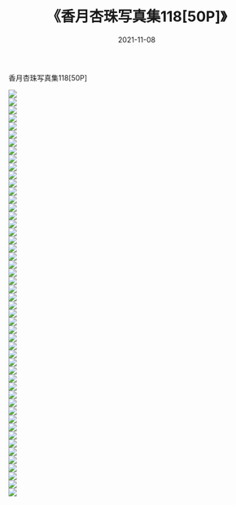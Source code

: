 ﻿---
layout: post
title:  《香月杏珠写真集118[50P]》
date:   2021-11-08
img: http://pic.660000.xyz/1:/性感/2021/香月杏珠写真集118[50P]/000.jpg
categories: [美女, 清纯, 唯美]
---

香月杏珠写真集118[50P]

  ![](http://pic.660000.xyz/1:/性感/2021/香月杏珠写真集118[50P]/001.jpg) <br> ![](http://pic.660000.xyz/1:/性感/2021/香月杏珠写真集118[50P]/002.jpg) <br> ![](http://pic.660000.xyz/1:/性感/2021/香月杏珠写真集118[50P]/003.jpg) <br> ![](http://pic.660000.xyz/1:/性感/2021/香月杏珠写真集118[50P]/004.jpg) <br> ![](http://pic.660000.xyz/1:/性感/2021/香月杏珠写真集118[50P]/005.jpg) <br> ![](http://pic.660000.xyz/1:/性感/2021/香月杏珠写真集118[50P]/006.jpg) <br> ![](http://pic.660000.xyz/1:/性感/2021/香月杏珠写真集118[50P]/007.jpg) <br> ![](http://pic.660000.xyz/1:/性感/2021/香月杏珠写真集118[50P]/008.jpg) <br> ![](http://pic.660000.xyz/1:/性感/2021/香月杏珠写真集118[50P]/009.jpg) <br> ![](http://pic.660000.xyz/1:/性感/2021/香月杏珠写真集118[50P]/010.jpg) <br> ![](http://pic.660000.xyz/1:/性感/2021/香月杏珠写真集118[50P]/011.jpg) <br> ![](http://pic.660000.xyz/1:/性感/2021/香月杏珠写真集118[50P]/012.jpg) <br> ![](http://pic.660000.xyz/1:/性感/2021/香月杏珠写真集118[50P]/013.jpg) <br> ![](http://pic.660000.xyz/1:/性感/2021/香月杏珠写真集118[50P]/014.jpg) <br> ![](http://pic.660000.xyz/1:/性感/2021/香月杏珠写真集118[50P]/015.jpg) <br> ![](http://pic.660000.xyz/1:/性感/2021/香月杏珠写真集118[50P]/016.jpg) <br> ![](http://pic.660000.xyz/1:/性感/2021/香月杏珠写真集118[50P]/017.jpg) <br> ![](http://pic.660000.xyz/1:/性感/2021/香月杏珠写真集118[50P]/018.jpg) <br> ![](http://pic.660000.xyz/1:/性感/2021/香月杏珠写真集118[50P]/019.jpg) <br> ![](http://pic.660000.xyz/1:/性感/2021/香月杏珠写真集118[50P]/020.jpg) <br> ![](http://pic.660000.xyz/1:/性感/2021/香月杏珠写真集118[50P]/021.jpg) <br> ![](http://pic.660000.xyz/1:/性感/2021/香月杏珠写真集118[50P]/022.jpg) <br> ![](http://pic.660000.xyz/1:/性感/2021/香月杏珠写真集118[50P]/023.jpg) <br> ![](http://pic.660000.xyz/1:/性感/2021/香月杏珠写真集118[50P]/024.jpg) <br> ![](http://pic.660000.xyz/1:/性感/2021/香月杏珠写真集118[50P]/025.jpg) <br> ![](http://pic.660000.xyz/1:/性感/2021/香月杏珠写真集118[50P]/026.jpg) <br> ![](http://pic.660000.xyz/1:/性感/2021/香月杏珠写真集118[50P]/027.jpg) <br> ![](http://pic.660000.xyz/1:/性感/2021/香月杏珠写真集118[50P]/028.jpg) <br> ![](http://pic.660000.xyz/1:/性感/2021/香月杏珠写真集118[50P]/029.jpg) <br> ![](http://pic.660000.xyz/1:/性感/2021/香月杏珠写真集118[50P]/030.jpg) <br> ![](http://pic.660000.xyz/1:/性感/2021/香月杏珠写真集118[50P]/031.jpg) <br> ![](http://pic.660000.xyz/1:/性感/2021/香月杏珠写真集118[50P]/032.jpg) <br> ![](http://pic.660000.xyz/1:/性感/2021/香月杏珠写真集118[50P]/033.jpg) <br> ![](http://pic.660000.xyz/1:/性感/2021/香月杏珠写真集118[50P]/034.jpg) <br> ![](http://pic.660000.xyz/1:/性感/2021/香月杏珠写真集118[50P]/035.jpg) <br> ![](http://pic.660000.xyz/1:/性感/2021/香月杏珠写真集118[50P]/036.jpg) <br> ![](http://pic.660000.xyz/1:/性感/2021/香月杏珠写真集118[50P]/037.jpg) <br> ![](http://pic.660000.xyz/1:/性感/2021/香月杏珠写真集118[50P]/038.jpg) <br> ![](http://pic.660000.xyz/1:/性感/2021/香月杏珠写真集118[50P]/039.jpg) <br> ![](http://pic.660000.xyz/1:/性感/2021/香月杏珠写真集118[50P]/040.jpg) <br> ![](http://pic.660000.xyz/1:/性感/2021/香月杏珠写真集118[50P]/041.jpg) <br> ![](http://pic.660000.xyz/1:/性感/2021/香月杏珠写真集118[50P]/042.jpg) <br> ![](http://pic.660000.xyz/1:/性感/2021/香月杏珠写真集118[50P]/043.jpg) <br> ![](http://pic.660000.xyz/1:/性感/2021/香月杏珠写真集118[50P]/044.jpg) <br> ![](http://pic.660000.xyz/1:/性感/2021/香月杏珠写真集118[50P]/045.jpg) <br> ![](http://pic.660000.xyz/1:/性感/2021/香月杏珠写真集118[50P]/046.jpg) <br> ![](http://pic.660000.xyz/1:/性感/2021/香月杏珠写真集118[50P]/047.jpg) <br> ![](http://pic.660000.xyz/1:/性感/2021/香月杏珠写真集118[50P]/048.jpg) <br> ![](http://pic.660000.xyz/1:/性感/2021/香月杏珠写真集118[50P]/049.jpg) <br> ![](http://pic.660000.xyz/1:/性感/2021/香月杏珠写真集118[50P]/050.jpg) <br>